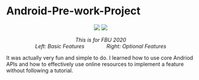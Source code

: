 # Android-Pre-work-Project
<p align="center">
  <img src="http://g.recordit.co/JNDG5bGAFz.gif">
  <img src="http://g.recordit.co/sBfmbTUdx2.gif">
  
  <p align="center">
    <em> 
      This is for FBU 2020 
      <br>
      Left: Basic Features 
      &nbsp; &nbsp; &nbsp; &nbsp; &nbsp; &nbsp; &nbsp;
      Right: Optional Features
    </em>
  </p>
It was actually very fun and simple to do. I learned how to use core Andriod APIs and how to effectively use online resources to implement a feature without following a tutorial. 
</p>
